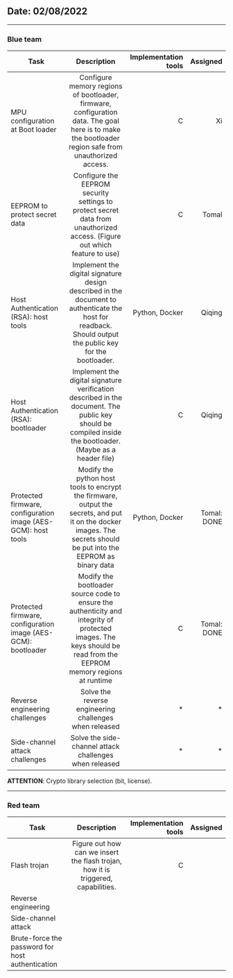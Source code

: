 ## Date: 02/08/2022

---

### Blue team

|               Task               |                                                      Description                                                                              |    Implementation tools|     Assigned     |
|----------|:-------------:|------:|------:|             
| MPU configuration at Boot loader |  Configure memory regions of bootloader, firmware, configuration data. The goal here is to make the bootloader region safe from unauthorized access. |C|  Xi |
| EEPROM to protect secret data    |  Configure the EEPROM security settings to protect secret data from unauthorized access. (Figure out which feature to use)   |C|Tomal |
| Host Authentication (RSA): host tools  |  Implement the digital signature design described in the document to authenticate the host for readback. Should output the public key for the bootloader. | Python, Docker| Qiqing |
| Host Authentication (RSA): bootloader  |  Implement the digital signature verification described in the document. The public key should be compiled inside the bootloader. (Maybe as a header file) |   C  | Qiqing |
| Protected firmware, configuration image (AES-GCM): host tools  |  Modify the python host tools to encrypt the firmware, output the secrets, and put it on the docker images. The secrets should be put into the EEPROM as binary data |  Python, Docker   | Tomal: DONE |
| Protected firmware, configuration image (AES-GCM): bootloader  |  Modify the bootloader source code to ensure the authenticity and integrity of protected images. The keys should be read from the EEPROM memory regions at runtime |   C  | Tomal: DONE|
| Reverse engineering challenges |  Solve the reverse engineering challenges when released | * | * |
| Side-channel attack challenges |  Solve the side-channel attack challenges when released | *  | * |

**ATTENTION**: Crypto library selection (bit, license). 

---

### Red team

|               Task               |                                                      Description                                                                              |    Implementation tools|     Assigned     |
|----------|:-------------:|------:|------:|    
| Flash trojan |  Figure out how can we insert the flash trojan, how it is triggered, capabilities. |C|   |
| Reverse engineering |  |     | |  
| Side-channel attack |  |     | |  
| Brute-force the password for host authentication |  |     | |       